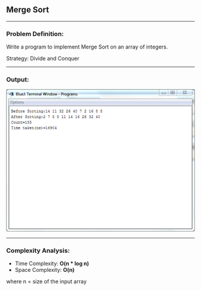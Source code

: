 ## Merge Sort

-----------------------------------------
### Problem Definition:
Write a program to implement Merge Sort on an array of integers.

Strategy: Divide and Conquer

------------------------------------------
### Output:

<p align="center">
    <img src="./output.png">
</p>

------------------------------------------
### Complexity Analysis:

* Time Complexity: **O(n * log n)** 
* Space Complexity: **O(n)** 

where n = size of the input array
